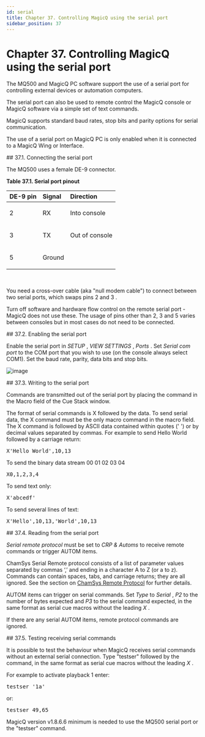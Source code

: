 ```yaml
---
id: serial
title: Chapter 37. Controlling MagicQ using the serial port
sidebar_position: 37
---
```


# Chapter 37. Controlling MagicQ using the serial port
<p>The MQ500 and MagicQ PC software support the use of a serial port for controlling external devices or automation computers.</p>
<p>The serial port can also be used to remote control the MagicQ console or MagicQ software via a simple set of text commands.</p>
<p>MagicQ supports standard baud rates, stop bits and parity options for serial communication.</p>
<p>The use of a serial port on MagicQ PC is only enabled when it is connected to a MagicQ Wing or Interface.</p>
<div class="section">
    ## 37.1. Connecting the serial port
    <p>The MQ500 uses a female DE-9 connector.</p>
    <div class="table">
        <a id="idm11883"></a>
        <p class="title"><strong>Table 37.1. Serial port pinout</strong></p>
        <div class="table-contents">
            <table class="table" summary="Serial port pinout" cellpadding="4px">
                <colgroup>
                    <col class="col_1" />
                    <col class="col_2" />
                    <col class="col_3" />
                </colgroup>
                <thead>
                    <tr>
                        <th align="left" valign="top">DE-9 pin</th>
                        <th align="left" valign="top">Signal</th>
                        <th align="left" valign="top">Direction</th>
                    </tr>
                </thead>
                <tbody>
                    <tr>
                        <td align="left" valign="top"><p>2</p></td>
                        <td align="left" valign="top"><p>RX</p></td>
                        <td align="left" valign="top"><p>Into console</p></td>
                    </tr>
                    <tr>
                        <td align="left" valign="top"><p>3</p></td>
                        <td align="left" valign="top"><p>TX</p></td>
                        <td align="left" valign="top"><p>Out of console</p></td>
                    </tr>
                    <tr>
                        <td align="left" valign="top"><p>5</p></td>
                        <td align="left" valign="top"><p>Ground</p></td>
                        <td align="left" valign="top"><p></p></td>
                    </tr>
                </tbody>
            </table>
        </div>
    </div>
    <br class="table-break" />
    <p>You need a cross-over cable (aka "null modem cable") to connect between two serial ports, which swaps pins 2 and 3 .</p>
    <p>
        Turn off software and hardware flow control on the remote serial port - MagicQ does not use these. The usage of pins other than 2, 3
        and 5 varies between consoles but in most cases do not need to be connected.
    </p>
</div>
<div class="section">
    ## 37.2. Enabling the serial port
    <p>
        Enable the serial port in
        <span class="emphasis"><em>SETUP</em></span>
        ,
        <span class="emphasis"><em>VIEW SETTINGS</em></span>
        ,
        <span class="emphasis"><em>Ports</em></span>
        . Set
        <span class="emphasis"><em>Serial com port</em></span>
        to the COM port that you wish to use (on the console always select COM1). Set the baud rate, parity, data bits and stop bits.
    </p>
    <p>
        <span class="inlinemediaobject">
            <img src="https://secure.chamsys.co.uk/help/documentation/magicq/images/setupserialport.png" alt="image" />
        </span>
    </p>
</div>
<div class="section">
    ## 37.3. Writing to the serial port
    <p>Commands are transmitted out of the serial port by placing the command in the Macro field of the Cue Stack window.</p>
    <p>
        The format of serial commands is X followed by the data. To send serial data, the X command must be the only macro command in the
        macro field. The X command is followed by ASCII data contained within quotes (' ') or by decimal values separated by commas. For
        example to send Hello World followed by a carriage return:
    </p>
    <pre class="literallayout">X'Hello World',10,13</pre>
    <p>To send the binary data stream 00 01 02 03 04</p>
    <pre class="literallayout">X0,1,2,3,4</pre>
    <p>To send text only:</p>
    <pre class="literallayout">X'abcedf'</pre>
    <p>To send several lines of text:</p>
    <pre class="literallayout">X'Hello',10,13,'World',10,13</pre>
</div>
<div class="section">
    ## 37.4. Reading from the serial port
    <p>
        <span class="emphasis"><em>Serial remote protocol</em></span>
        must be set to
        <span class="emphasis"><em>CRP &amp; Automs</em></span>
        to receive remote commands or trigger AUTOM items.
    </p>
    <p>
        ChamSys Serial Remote protocol consists of a list of parameter values separated by commas ‘,’ and ending in a character A to Z (or a
        to z). Commands can contain spaces, tabs, and carriage returns; they are all ignored. See the section on
        <a class="link" href="rpc.html" title="Chapter 35. ChamSys Remote Protocol Commands">ChamSys Remote Protocol</a>
        for further details.
    </p>
    <p>
        AUTOM items can trigger on serial commands. Set
        <span class="emphasis"><em>Type</em></span>
        to
        <span class="emphasis"><em>Serial</em></span>
        ,
        <span class="emphasis"><em>P2</em></span>
        to the number of bytes expected and
        <span class="emphasis"><em>P3</em></span>
        to the serial command expected, in the same format as serial cue macros without the leading
        <span class="emphasis"><em>X</em></span>
        .
    </p>
    <p>If there are any serial AUTOM items, remote protocol commands are ignored.</p>
</div>
<div class="section">
    ## 37.5. Testing receiving serial commands
    <p>
        It is possible to test the behaviour when MagicQ receives serial commands without an external serial connection. Type "testser"
        followed by the command, in the same format as serial cue macros without the leading
        <span class="emphasis"><em>X</em></span>
        .
    </p>
    <p>For example to activate playback 1 enter:</p>
    <pre class="literallayout">testser '1a'</pre>
    <p>or:</p>
    <pre class="literallayout">testser 49,65</pre>
    <p>MagicQ version v1.8.6.6 minimum is needed to use the MQ500 serial port or the "testser" command.</p>
</div>
